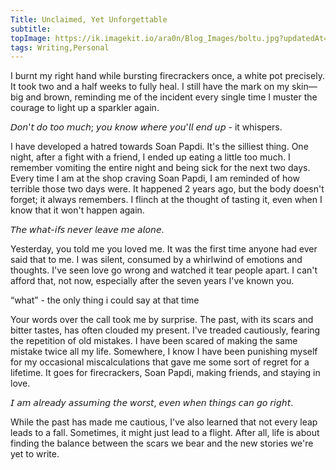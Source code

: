 ```yaml
---
Title: Unclaimed, Yet Unforgettable
subtitle: 
topImage: https://ik.imagekit.io/ara0n/Blog_Images/boltu.jpg?updatedAt=1696115556646
tags: Writing,Personal
---
```

I burnt my right hand while bursting firecrackers once, a white pot precisely. It took two and a half weeks to fully heal. I still have the mark on my skin—big and brown, reminding me of the incident every single time I muster the courage to light up a sparkler again. 

𝘋𝘰𝘯'𝘵 𝘥𝘰 𝘵𝘰𝘰 𝘮𝘶𝘤𝘩; 𝘺𝘰𝘶 𝘬𝘯𝘰𝘸 𝘸𝘩𝘦𝘳𝘦 𝘺𝘰𝘶'𝘭𝘭 𝘦𝘯𝘥 𝘶𝘱 - it whispers.

I have developed a hatred towards Soan Papdi. It's the silliest thing. One night, after a fight with a friend, I ended up eating a little too much. I remember vomiting the entire night and being sick for the next two days. Every time I am at the shop craving Soan Papdi, I am reminded of how terrible those two days were. It happened 2 years ago, but the body doesn't forget; it always remembers. I flinch at the thought of tasting it, even when I know that it won't happen again. 

𝘛𝘩𝘦 𝘸𝘩𝘢𝘵-𝘪𝘧𝘴 𝘯𝘦𝘷𝘦𝘳 𝘭𝘦𝘢𝘷𝘦 𝘮𝘦 𝘢𝘭𝘰𝘯𝘦.

Yesterday, you told me you loved me. It was the first time anyone had 
ever said that to me. I was silent, consumed by a whirlwind of emotions 
and thoughts. I've seen love go wrong and watched it tear people apart. I
can't afford that, not now, especially after the seven years I've known
you.

“what” - the only thing i could say at that time

Your words over the call took me by surprise. The past, with its scars and bitter tastes, has often clouded my present. I've treaded cautiously, fearing the repetition of old mistakes. I have been scared of making the same mistake twice all my life. Somewhere, I know I have been punishing myself for my occasional miscalculations that gave me some sort of regret for a lifetime. It goes for firecrackers, Soan Papdi, making friends, and staying in love.

𝘐 𝘢𝘮 𝘢𝘭𝘳𝘦𝘢𝘥𝘺 𝘢𝘴𝘴𝘶𝘮𝘪𝘯𝘨 𝘵𝘩𝘦 𝘸𝘰𝘳𝘴𝘵, 𝘦𝘷𝘦𝘯 𝘸𝘩𝘦𝘯 𝘵𝘩𝘪𝘯𝘨𝘴 𝘤𝘢𝘯 𝘨𝘰 𝘳𝘪𝘨𝘩𝘵.

While the past has made me cautious, I've also learned that not every 
leap leads to a fall. Sometimes, it might just lead to a flight. After all, life is 
about finding the balance between the scars we bear and the new stories we're yet to write.